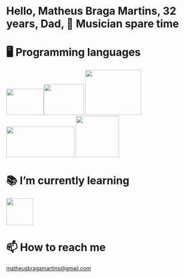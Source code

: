 # Hello, Matheus Braga Martins, 32 years, Dad, 🎸 Musician spare time 
# 🖥️ Programming languages
<div style="display-flex">
<img width="100" height="70" src="https://encrypted-tbn0.gstatic.com/images?q=tbn:ANd9GcQ4oTi1J6Nv6sa-qJAYaXgzhcE3HEpCZJAdnQ&usqp=CAU"><img width="107" height="82" src="https://filestore.community.support.microsoft.com/api/images/c6a2eeb0-f2e2-4ea0-a8f0-921f8e03ef1d">
<img width="149" height="120" src="https://www.2fconsultoria.com.br/wp-content/uploads/2017/02/Microsoft-SQL-Server.png">
<img width="182" height="82" src="https://encrypted-tbn0.gstatic.com/images?q=tbn:ANd9GcScw_KtaBkRwwIzg3NA1O_Sy_lOjpDT-v5kfaBkrhCCtIZpdSyi8uwTAY6g6qR_GxHgM1w&usqp=CAU">
<img width="115" height="110" src="https://encrypted-tbn0.gstatic.com/images?q=tbn:ANd9GcQ_ZIXq0P_T_zcAwksLi4rNM7YVIbPNtYDEKP7BuCVN7w8P0TwbRaQVSU1hnRc5q8dajZY&usqp=CAU">
</idv>
 
# 📚 I’m currently learning
<img width="72" heigth="57" src="https://encrypted-tbn0.gstatic.com/images?q=tbn:ANd9GcSBbVDF_KQMR0txsNVVIhhWxUfnYRawJPK5pw&usqp=CAU">

# 📫 How to reach me 
matheusbragamartins@gmail.com

<!---
mbmartinsbr/mbmartinsbr is a ✨ special ✨ repository because its `README.md` (this file) appears on your GitHub profile.
You can click the Preview link to take a look at your changes.
--->
